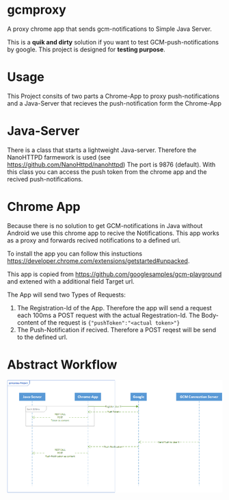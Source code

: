 # gcmproxy
A proxy chrome app that sends gcm-notifications to Simple Java Server. 

This is a **quik and dirty** solution if you want to test GCM-push-notifications by google. This project is designed for **testing purpose**.

# Usage 
This Project consits of two parts a Chrome-App to proxy push-notifications and a Java-Server that recieves the push-notification form the Chrome-App

# Java-Server
There is a class that starts a lightweight Java-server. Therefore the NanoHTTPD farmework is used (see https://github.com/NanoHttpd/nanohttpd)
The port is 9876 (default). With this class you can access the push token from the chrome app and the recived push-notifications. 

# Chrome App
Because there is no solution to get GCM-notifications in Java without Android we use this chrome app to recive the Notifications. This app works as a proxy and forwards recived notifications to a defined url.

To install the app you can follow this instuctions  https://developer.chrome.com/extensions/getstarted#unpacked.

This app is copied from https://github.com/googlesamples/gcm-playground and extened with a additional field Target url. 

The App will send two Types of Requests:

 1. The Registration-Id of the App. Therefore the app will send a request each 100ms a POST request with the actual Regestration-Id. The Body-content of the request is ```{"pushToken":"<actual token>"}```
 2. The Push-Notification if recived. Therefore a POST reqest will be send to the defined url.
 
# Abstract Workflow

![](https://github.com/codemaker219/gcmproxy/blob/master/Zeichnung.gif)

  
 